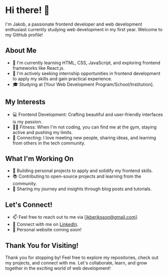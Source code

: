 # Hi there! 👋

I'm Jakob, a passionate frontend developer and web development enthusiast currently studying web development in my first year. Welcome to my GitHub profile!

## About Me

- 🌱 I'm currently learning HTML, CSS, JavaScript, and exploring frontend frameworks like React.js.
- 💼 I'm actively seeking internship opportunities in frontend development to apply my skills and gain practical experience.
- 🎓 Studying at [Your Web Development Program/School/Institution].

## My Interests

- 💻 Frontend Development: Crafting beautiful and user-friendly interfaces is my passion.
- 🏋️‍♂️ Fitness: When I'm not coding, you can find me at the gym, staying active and pushing my limits.
- 🤝 Connecting: I love meeting new people, sharing ideas, and learning from others in the tech community.

## What I'm Working On

- 🚀 Building personal projects to apply and solidify my frontend skills.
- 📚 Contributing to open-source projects and learning from the community.
- 📝 Sharing my journey and insights through blog posts and tutorials.

## Let's Connect!

- 📫 Feel free to reach out to me via [jkberiksson@gmail.com].
- 🔗 Connect with me on [LinkedIn](https://www.linkedin.com/in/jakob-eriksson-60904b207/).
- 💬 Personal website coming soon!

## Thank You for Visiting!

Thank you for stopping by! Feel free to explore my repositories, check out my projects, and connect with me. Let's collaborate, learn, and grow together in the exciting world of web development!
